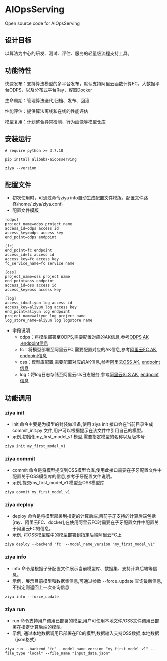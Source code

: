 # AIOpsServing

Open source code for AIOpsServing

## 设计目标

以算法为中心的研发、测试、评估、服务的轻量级流程支持工具。

## 功能特性

快速发布：支持算法模型的多平台发布，默认支持阿里云函数计算FC，大数据平台ODPS，以及分布式平台Ray，容器Docker

生命周期：管理算法迭代,归档、发布、回滚

性能评估：提供算法离线和在线的性能评估

模型复用：计划整合异常检测、行为画像等模型仓库


## 安装运行
```commandline
# require python >= 3.7.10

pip install alibaba-aiopsserving

ziya --version
```

## 配置文件 
- 初次使用时，可通过命令ziya info自动生成配置文件模版，配置文件路径/home/.ziya/ziya.conf。
- 配置文件模版
```
[odps]
project_name=odps project name
access_id=odps access id
access_key=odps access key
end_point=odps endpoint

[fc]
end_point=fc endpoint
access_id=fc access id
access_key=fc access key
fc_service_name=fc service name

[oss]
project_name=oss project name
end_point=oss endpoint
access_id=oss access id
access_key=oss access key

[log]
access_id=aliyun log access id
access_key=aliyun log access key
end_point=aliyun log endpoint
project_name=aliyun log project name
log_store_name=aliyun log logstore name 
```

* 字段说明
    * odps：将模型部署至ODPS,需要配置对应的AK信息,参考[ODPS AK](https://help.aliyun.com/document_detail/183946.html) ,[endpoint信息](https://help.aliyun.com/document_detail/89754.html)
    * fc：将模型部署至阿里云FC,需要配置对应的AK信息,参考[阿里云FC AK](https://help.aliyun.com/document_detail/295894.html), [endpoint信息](https://help.aliyun.com/document_detail/52984.html)
    * oss：模型库配置,需要配置对应的AK信息,参考[阿里云OSS AK](https://help.aliyun.com/document_detail/93720.html), [endpoint信息](https://help.aliyun.com/document_detail/31837.html)
    * log：将log日志存储至阿里云sls日志服务,参考[阿里云SLS AK](https://help.aliyun.com/document_detail/175967.html), [endpoint信息](https://help.aliyun.com/document_detail/29008.html)


## 功能调用
### ziya init
- init 命令主要是为模型的封装做准备,使用 ziya init 接口会在当前目录生成commit_init.py 文件,用户可以根据提示在该文件中引用自己的模型。
- 示例,初始化my_first_model_v1 模型,需要指定模型的名称以及版本号
```commandline
ziya init my_first_model_v1
```

### ziya commit
- commit 命令是将模型提交到OSS模型仓库,使用此接口需要在子牙配置文件中配置关于OSS模型库的信息,参考子牙配置文件说明。
- 示例,提交my_first_model_v1 模型至OSS模型库
```
ziya commit my_first_model_v1
```

### ziya deploy
- deploy 命令是将模型部署到指定的计算后端,目前子牙支持的计算后端包括[ray、阿里云FC、docker],在使用阿里云FC时需要在子牙配置文件中配置关于阿里云FC的信息。
- 示例, 将OSS模型库中的模型部署到指定后端阿里云FC上
```
ziya deploy --backend 'fc' --model_name_version "my_first_model_v1"
```

### ziya info
- info 命令是根据子牙配置文件展示当前模型库、数据集、支持计算后端等信息。
- 示例，展示目前模型和数据集信息,可通过参数 --force_update 查询最新信息,不指定则返回上一次查询信息
```
ziya info --force_update
```

### ziya run 
- run 命令支持用户调用已部署的模型,用户可使用本地文件/OSS文件调用已部署在指定计算后端的模型。
- 示例, 通过本地数据调用已部署在FC的模型,数据输入支持OSS数据,本地数据（json格式）
```
ziya run --backend "fc" --model_name_version "my_first_model_v1" --file_type "local" --file_name "input_data.json"
```

